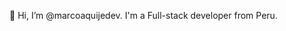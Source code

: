 👋 Hi, I’m @marcoaquijedev. I'm a Full-stack developer from Peru.


<!---
camionoppa/camionoppa is a ✨ special ✨ repository because its `README.md` (this file) appears on your GitHub profile.
You can click the Preview link to take a look at your changes.
--->
